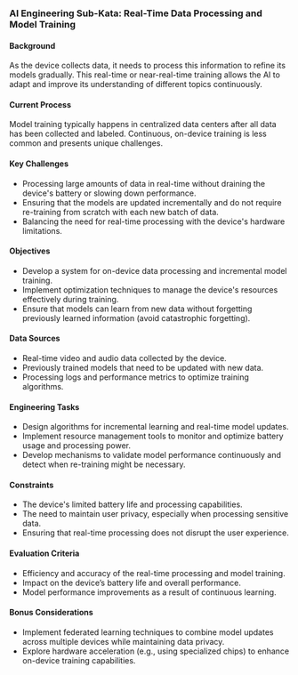 ### AI Engineering Sub-Kata: Real-Time Data Processing and Model Training

#### Background

As the device collects data, it needs to process this information to refine its models gradually. This real-time or near-real-time training allows the AI to adapt and improve its understanding of different topics continuously.

#### Current Process

Model training typically happens in centralized data centers after all data has been collected and labeled. Continuous, on-device training is less common and presents unique challenges.

#### Key Challenges

- Processing large amounts of data in real-time without draining the device's battery or slowing down performance.
- Ensuring that the models are updated incrementally and do not require re-training from scratch with each new batch of data.
- Balancing the need for real-time processing with the device's hardware limitations.

#### Objectives

- Develop a system for on-device data processing and incremental model training.
- Implement optimization techniques to manage the device's resources effectively during training.
- Ensure that models can learn from new data without forgetting previously learned information (avoid catastrophic forgetting).

#### Data Sources

- Real-time video and audio data collected by the device.
- Previously trained models that need to be updated with new data.
- Processing logs and performance metrics to optimize training algorithms.

#### Engineering Tasks

- Design algorithms for incremental learning and real-time model updates.
- Implement resource management tools to monitor and optimize battery usage and processing power.
- Develop mechanisms to validate model performance continuously and detect when re-training might be necessary.

#### Constraints

- The device's limited battery life and processing capabilities.
- The need to maintain user privacy, especially when processing sensitive data.
- Ensuring that real-time processing does not disrupt the user experience.

#### Evaluation Criteria

- Efficiency and accuracy of the real-time processing and model training.
- Impact on the device’s battery life and overall performance.
- Model performance improvements as a result of continuous learning.

#### Bonus Considerations

- Implement federated learning techniques to combine model updates across multiple devices while maintaining data privacy.
- Explore hardware acceleration (e.g., using specialized chips) to enhance on-device training capabilities.
